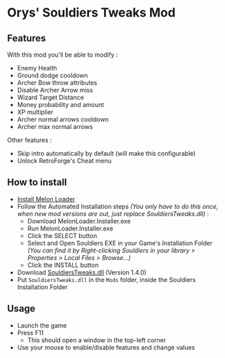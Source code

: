 # Orys' Souldiers Tweaks Mod

## Features

With this mod you'll be able to modify :

* Enemy Health
* Ground dodge cooldown
* Archer Bow throw attributes
* Disable Archer Arrow miss
* Wizard Target Distance
* Money probability and amount
* XP multiplier
* Archer normal arrows cooldown
* Archer max normal arrows

Other features :

* Skip intro automatically by default (will make this configurable)
* Unlock RetroForge's Cheat menu

## How to install

* [Install Melon Loader](https://melonwiki.xyz/#/?id=requirements)
* Follow the Automated Installation steps _(You only have to do this once, when new mod versions are out, just replace SouldiersTweaks.dll)_ :
    * Download MelonLoader.Installer.exe
    * Run MelonLoader.Installer.exe
    * Click the SELECT button
    * Select and Open Souldiers EXE in your Game's Installation Folder _(You can find it by Right-clicking Souldiers in your library > Properties > Local Files > Browse...)_
    * Click the INSTALL button
* Download [SouldiersTweaks.dll](https://github.com/Oryss/souldiers-tweaks/releases/download/1.4.0/SouldiersTweaks.dll) (Version 1.4.0)
* Put `SouldiersTweaks.dll` in the `Mods` folder, inside the Souldiers Installation Folder

## Usage

* Launch the game
* Press F11
    * This should open a window in the top-left corner
* Use your mouse to enable/disable features and change values
